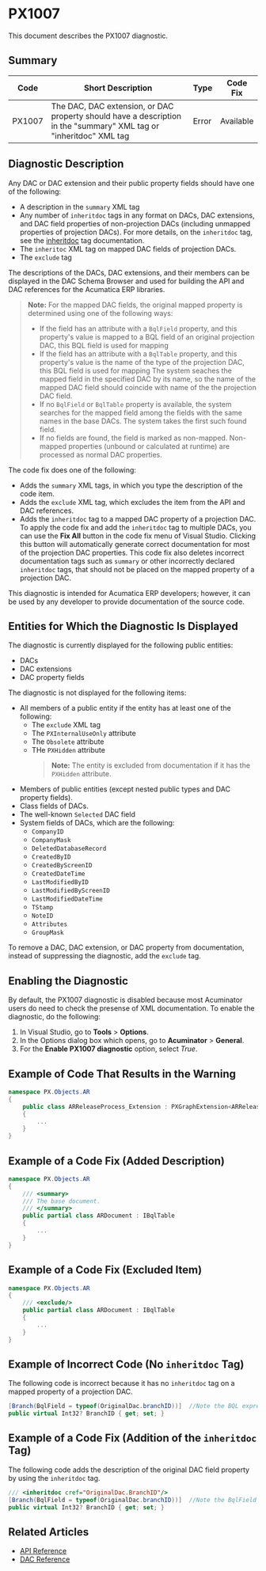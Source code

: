 # PX1007
This document describes the PX1007 diagnostic.

## Summary

| Code   | Short Description                                   | Type                             | Code Fix  | 
| ------ | ----------------------------------------------------| -------------------------------- | --------- | 
| PX1007 | The DAC, DAC extension, or DAC property should have a description in the "summary" XML tag or "inheritdoc" XML tag | Error | Available | 

## Diagnostic Description
Any DAC or DAC extension and their public property fields should have one of the following:
* A description in the `summary` XML tag
* Any number of `inheritdoc` tags in any format on DACs, DAC extensions, and DAC field properties of non-projection DACs (including unmapped properties of projection DACs).
  For more details, on the `inheritdoc` tag, see the [inheritdoc](https://learn.microsoft.com/en-us/dotnet/csharp/language-reference/xmldoc/recommended-tags#inheritdoc) tag documentation.
* The `inheritoc` XML tag on mapped DAC fields of projection DACs.
* The `exclude` tag 
 

The descriptions of the DACs, DAC extensions, and their members can be displayed in the DAC Schema Browser and used for building the API and DAC references for the Acumatica ERP libraries.

> **Note:**
> For the mapped DAC fields, the original mapped property is determined using one of the following ways:
> * If the field has an attribute with a `BqlField` property, and this property's value is mapped to a BQL field of an original projection DAC, this BQL field is used for mapping
> * If the field has an attribute with a `BqlTable` property, and this property's value is the name of the type of the projection DAC, this BQL field is used for mapping
>   The system seaches the mapped field in the specified DAC by its name, so the name of the mapped DAC field should coincide with name of the the projection DAC field.
> * If no `BqlField` or `BqlTable` property is available, the system searches for the mapped field among the fields with the same names in the base DACs. The system takes the first such found field.
> * If no fields are found, the field is marked as non-mapped. Non-mapped properties (unbound or calculated at runtime) are processed as normal DAC properties.

The code fix does one of the following:
 - Adds the `summary` XML tags, in which you type the description of the code item.
 - Adds the `exclude` XML tag, which excludes the item from the API and DAC references.
 - Adds the `inheritdoc` tag to a mapped DAC property of a projection DAC.
   To apply the code fix and add the `inheritdoc` tag to multiple DACs, you can use the **Fix All** button in the code fix menu of Visual Studio. Clicking this button will automatically generate correct documentation for most of the projection DAC properties.
   This code fix also deletes incorrect documentation tags such as `summary` or other incorrectly declared `inheritdoc` tags, that should not be placed on the mapped property of a projection DAC.

This diagnostic is intended for Acumatica ERP developers; however, it can be used by any developer to provide documentation of the source code.

## Entities for Which the Diagnostic Is Displayed
The diagnostic is currently displayed for the following public entities:
 - DACs
 - DAC extensions
 - DAC property fields

The diagnostic is not displayed for the following items: 
 - All members of a public entity if the entity has at least one of the following:
   - The `exclude` XML tag
   - The `PXInternalUseOnly` attribute
   - The `Obsolete` attribute
   - THe `PXHidden` attribute 
     > **Note:** The entity is excluded from documentation if it has the `PXHidden` attribute.
 - Members of public entities (except nested public types and DAC property fields).
 - Class fields of DACs. 
 - The well-known `Selected` DAC field
 - System fields of DACs, which are the following: 
   - `CompanyID`
   - `CompanyMask`
   - `DeletedDatabaseRecord`
   - `CreatedByID`
   - `CreatedByScreenID`
   - `CreatedDateTime`
   - `LastModifiedByID`
   - `LastModifiedByScreenID`
   - `LastModifiedDateTime`
   - `TStamp`
   - `NoteID`
   - `Attributes`
   - `GroupMask`

To remove a DAC, DAC extension, or DAC property from documentation, instead of suppressing the diagnostic, add the `exclude` tag.

## Enabling the Diagnostic

By default, the PX1007 diagnostic is disabled because most Acuminator users do need to check the presense of XML documentation.
To enable the diagnostic, do the following:
1. In Visual Studio, go to **Tools** > **Options**.
2. In the Options dialog box which opens, go to **Acuminator** > **General**.
3. For the **Enable PX1007 diagnostic** option, select _True_.

## Example of Code That Results in the Warning

```C#
namespace PX.Objects.AR
{
    public class ARReleaseProcess_Extension : PXGraphExtension<ARReleaseProcess> // The PX1007 warning is displayed for this line.
    {
        ...
    }
}
```

## Example of a Code Fix (Added Description)

```C#
namespace PX.Objects.AR
{
    /// <summary>
    /// The base document.
    /// </summary>
    public partial class ARDocument : IBqlTable
    {
        ...
    }
}
```

## Example of a Code Fix (Excluded Item)

```C#
namespace PX.Objects.AR
{
    /// <exclude/>
    public partial class ARDocument : IBqlTable
    {
        ...
    }
}
```

## Example of Incorrect Code (No `inheritdoc` Tag)
The following code is incorrect because it has no `inheritdoc` tag on a mapped property of a projection DAC.
```C#
[Branch(BqlField = typeof(OriginalDac.branchID))]  //Note the BQL expression for property initialization
public virtual Int32? BranchID { get; set; }
```


## Example of a Code Fix (Addition of the `inheritdoc` Tag)
The following code adds the description of the original DAC field property by using the `inheritdoc` tag.
```C# 
/// <inheritdoc cref="OriginalDac.BranchID"/>  
[Branch(BqlField = typeof(OriginalDac.branchID))]  //Note the BqlField property initialization expression
public virtual Int32? BranchID { get; set; }
```

## Related Articles

 - [API Reference](https://help.acumatica.com/Help?ScreenId=ShowWiki&pageid=41f852ad-6736-e6fa-d080-006a9776ed78)
 - [DAC Reference](https://help.acumatica.com/Help?ScreenId=ShowWiki&pageid=177d968e-53c0-3d58-e93c-b8a55936635a)
